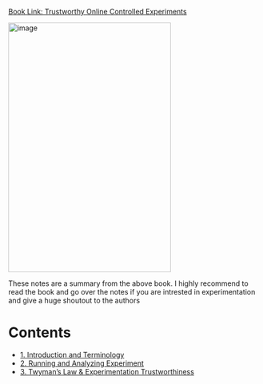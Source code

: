 [Book Link: Trustworthy Online Controlled Experiments](https://www.amazon.com/Trustworthy-Online-Controlled-Experiments-Practical-ebook/dp/B0845Y3DJV)


<img width="325" height="500" alt="image" src="https://github.com/user-attachments/assets/e05fd7da-0407-4b57-9c62-8e8cb737b0d1" />

These notes are a summary from the above book. I highly recommend to read the book and go over the notes if you are intrested in experimentation and give a huge shoutout to the authors

# Contents
- [1. Introduction and Terminology](Experimentation/Trustworthy-Online-Controlled-Experiments/Chapter1.md)
- [2. Running and Analyzing Experiment](Experimentation/Trustworthy-Online-Controlled-Experiments/Chapter2.md)
- [3. Twyman’s Law & Experimentation Trustworthiness](Experimentation/Trustworthy-Online-Controlled-Experiments/Chapter3.md)
